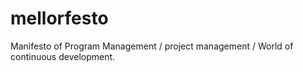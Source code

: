 # mellorfesto
Manifesto of Program Management / project management / World of continuous development.
